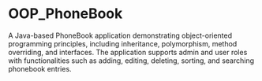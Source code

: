 # OOP_PhoneBook
A Java-based PhoneBook application demonstrating object-oriented programming principles, including inheritance, polymorphism, method overriding, and interfaces. The application supports admin and user roles with functionalities such as adding, editing, deleting, sorting, and searching phonebook entries.
